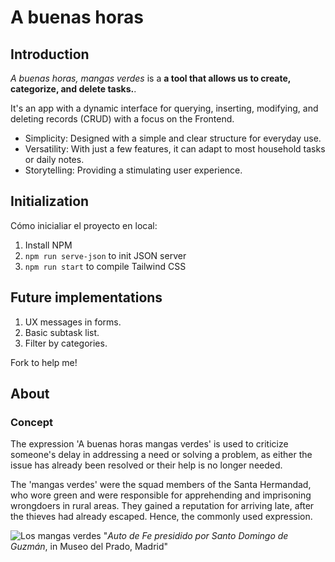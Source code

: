 # A buenas horas

## Introduction
*A buenas horas, mangas verdes* is a **a tool that allows us to create, categorize, and delete tasks.**.

It's an app with a dynamic interface for querying, inserting, modifying, and deleting records (CRUD) with a focus on the Frontend.

- Simplicity: Designed with a simple and clear structure for everyday use.
- Versatility: With just a few features, it can adapt to most household tasks or daily notes.
- Storytelling: Providing a stimulating user experience.

## Initialization
Cómo inicialiar el proyecto en local:

1. Install NPM
2. <code>npm run serve-json</code> to init JSON server
3. <code>npm run start</code> to compile Tailwind CSS


## Future implementations
1. UX messages in forms.
2. Basic subtask list.
3. Filter by categories.

Fork to help me!


## About
### Concept

The expression 'A buenas horas mangas verdes' is used to criticize someone's delay in addressing a need or solving a problem, as either the issue has already been resolved or their help is no longer needed.

The 'mangas verdes' were the squad members of the Santa Hermandad, who wore green and were responsible for apprehending and imprisoning wrongdoers in rural areas. They gained a reputation for arriving late, after the thieves had already escaped. Hence, the commonly used expression.

![Los mangas verdes](https://fotografias.larazon.es/clipping/cmsimages01/2023/04/21/A679B334-308A-4E32-8F64-A4CA77E8B06B/auto-presidido-santo-domingo-guzman-donde-aprecia-soldado-santa-hermandad_98.jpg?crop=1036,583,x0,y0&width=1900&height=1069&optimize=low&format=webply") "*Auto de Fe presidido por Santo Domingo de Guzmán*, in Museo del Prado, Madrid"
